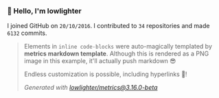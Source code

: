 ### 👋 Hello, I'm lowlighter

I joined GitHub on `20/10/2016`.
I contributed to `34` repositories and made `6132` commits.

> Elements in `inline code-blocks` were auto-magically templated by **metrics markdown template**.
> Although this is rendered as a PNG image in this example, it'll actually push markdown 😎
>
> Endless customization is possible, including hyperlinks 🎉!
>
> *Generated with [lowlighter/metrics@3.16.0-beta](https://github.com/lowlighter/metrics)*
